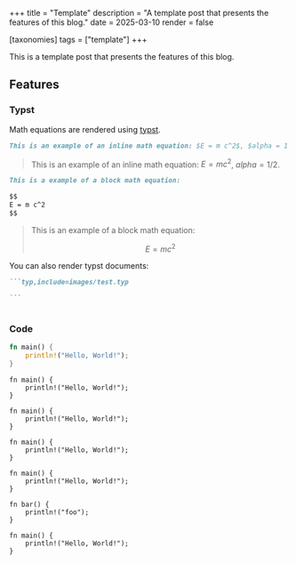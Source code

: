 +++
title = "Template"
description = "A template post that presents the features of this blog."
date = 2025-03-10
render = false

[taxonomies]
tags = ["template"]
+++

This is a template post that presents the features of this blog.

## Features

### Typst

Math equations are rendered using [typst](https://typst.app/).

```md
This is an example of an inline math equation: $E = m c^2$, $alpha = 1 / 2$.
```

> This is an example of an inline math equation: $E = m c^2$, $alpha = 1 / 2$.

```md
This is a example of a block math equation:

$$
E = m c^2
$$
```

> This is an example of a block math equation:
>
> $$
> E = m c^2
> $$

You can also render typst documents:

````md
```typ,include=images/test.typ

```
````

```typ,include=images/test.typ

```

### Code

```rust
fn main() {
    println!("Hello, World!");
}
```

```rust,copy
fn main() {
    println!("Hello, World!");
}
```

```rust,linenos
fn main() {
    println!("Hello, World!");
}
```

```rust,linenos,linenostart=10
fn main() {
    println!("Hello, World!");
}
```

```rust,linenos,hl_lines=1 5-6
fn main() {
    println!("Hello, World!");
}

fn bar() {
    println!("foo");
}
```

```rust,name=hello.rs,copy
fn main() {
    println!("Hello, World!");
}
```
